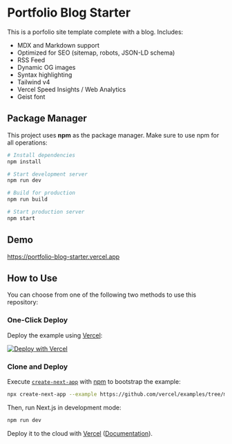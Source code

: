 # Portfolio Blog Starter

This is a porfolio site template complete with a blog. Includes:

- MDX and Markdown support
- Optimized for SEO (sitemap, robots, JSON-LD schema)
- RSS Feed
- Dynamic OG images
- Syntax highlighting
- Tailwind v4
- Vercel Speed Insights / Web Analytics
- Geist font

## Package Manager

This project uses **npm** as the package manager. Make sure to use npm for all operations:

```bash
# Install dependencies
npm install

# Start development server
npm run dev

# Build for production
npm run build

# Start production server
npm start
```

## Demo

https://portfolio-blog-starter.vercel.app

## How to Use

You can choose from one of the following two methods to use this repository:

### One-Click Deploy

Deploy the example using [Vercel](https://vercel.com?utm_source=github&utm_medium=readme&utm_campaign=vercel-examples):

[![Deploy with Vercel](https://vercel.com/button)](https://vercel.com/new/clone?repository-url=https://github.com/vercel/examples/tree/main/solutions/blog&project-name=blog&repository-name=blog)

### Clone and Deploy

Execute [`create-next-app`](https://github.com/vercel/next.js/tree/canary/packages/create-next-app) with [npm](https://www.npmjs.com/) to bootstrap the example:

```bash
npx create-next-app --example https://github.com/vercel/examples/tree/main/solutions/blog blog
```

Then, run Next.js in development mode:

```bash
npm run dev
```

Deploy it to the cloud with [Vercel](https://vercel.com/templates) ([Documentation](https://nextjs.org/docs/app/building-your-application/deploying)).

